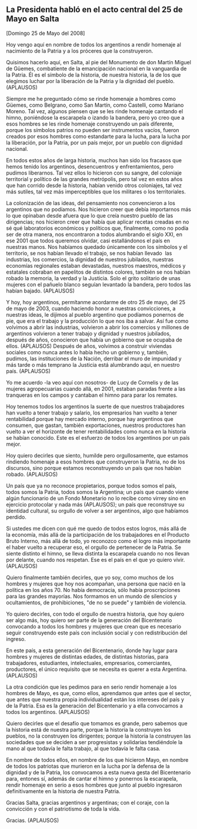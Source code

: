 La Presidenta habló en el acto central del 25 de Mayo en Salta
--------------------------------------------------------------

[Domingo 25 de Mayo del 2008]

Hoy vengo aquí en nombre de todos los argentinos a rendir homenaje al
nacimiento de la Patria y a los próceres que la construyeron.

Quisimos hacerlo aquí, en Salta, al pie del Monumento de don Martín
Miguel de Güemes, combatiente de la emancipación nacional en la
vanguardia de la Patria. Él es el símbolo de la historia, de nuestra
historia, la de los que elegimos luchar por la liberación de la Patria y
la dignidad del pueblo. (APLAUSOS)

Siempre me he preguntado cómo se rinde homenaje a hombres como Güemes,
como Belgrano, como San Martín, como Castelli, como Mariano Moreno. Tal
vez, algunos piensen que se les rinde homenaje cantando el himno,
poniéndose la escarapela o izando la bandera, pero yo creo que a esos
hombres se les rinde homenaje construyendo un país diferente, porque los
símbolos patrios no pueden ser instrumentos vacíos, fueron creados por
esos hombres como estandarte para la lucha, para la lucha por la
liberación, por la Patria, por un país mejor, por un pueblo con dignidad
nacional.

En todos estos años de larga historia, muchos han sido los fracasos que
hemos tenido los argentinos, desencuentros y enfrentamientos, pero
pudimos liberarnos. Tal vez ellos lo hicieron con su sangre, del
coloniaje territorial y político de las grandes metrópolis, pero tal vez
en estos años que han corrido desde la historia, habían venido otros
coloniajes, tal vez más sutiles, tal vez más imperceptibles que los
militares o los territoriales.

La colonización de las ideas, del pensamiento nos convencieron a los
argentinos que no podíamos. Nos hicieron creer que debía importarnos más
lo que opinaban desde afuera que lo que creía nuestro pueblo de las
dirigencias; nos hicieron creer que había que aplicar recetas creadas en
no sé qué laboratorios económicos y políticos que, finalmente, como no
podía ser de otra manera, nos encontraron a todos alumbrando el siglo
XXI, en ese 2001 que todos queremos olvidar, casi estallándonos el país
en nuestras manos. Nos habíamos quedado únicamente con los símbolos y el
territorio, se nos habían llevado el trabajo, se nos habían llevado  las
industrias, los comercios, la dignidad de nuestros jubilados, nuestras
economías regionales estaban devastadas, nuestros maestros, médicos y
estatales cobraban en papelitos de distintos colores, también se nos
habían robado la memoria, la verdad y la Justicia. Solo el grito
solitario de unas mujeres con el pañuelo blanco seguían levantado la
bandera, pero todos las habían bajado. (APLAUSOS)

Y hoy, hoy argentinos, permítanme acordarme de otro 25 de mayo, del 25
de mayo de 2003, cuando haciendo honor a nuestras convicciones, a
nuestras ideas, le dijimos al pueblo argentino que podíamos ponernos de
pie, que era el trabajo y la producción lo que nos iba a salvar. Así fue
como volvimos a abrir las industrias, volvieron a abrir los comercios y
millones de argentinos volvieron a tener trabajo y dignidad y nuestros
jubilados, después de años, conocieron que había un gobierno que se
ocupaba de ellos. (APLAUSOS) Después de años, volvimos a construir
viviendas sociales como nunca antes lo había hecho un gobierno y,
también, pudimos, las instituciones de la Nación, derribar el muro de
impunidad y más tarde o más temprano la Justicia está alumbrando aquí,
en nuestro país. (APLAUSOS)

Yo me acuerdo -la veo aquí con nosotros- de Lucy de Cornelis y de las
mujeres agropecuarias cuando allá, en 2001, estaban paradas frente a las
tranqueras en los campos y cantaban el himno para parar los remates.

Hoy tenemos todos los argentinos la suerte de que nuestros trabajadores
han vuelto a tener trabajo y salario, los empresarios han vuelto a tener
rentabilidad porque hay mercado interno, porque hay argentinos que
consumen, que gastan, también exportaciones, nuestros productores han
vuelto a ver el horizonte de tener rentabilidades como nunca en la
historia se habían conocido. Este es el esfuerzo de todos los argentinos
por un país mejor.

Hoy quiero decirles que siento, humilde pero orgullosamente, que estamos
rindiendo homenaje a esos hombres que construyeron la Patria, no de los
discursos, sino porque estamos reconstruyendo un país que nos habían
robado. (APLAUSOS)

Un país que ya no reconoce propietarios, porque todos somos el país,
todos somos la Patria, todos somos la Argentina; un país que cuando
viene algún funcionario de un Fondo Monetario no lo recibe como virrey
sino en ejercicio protocolar y nada más (APLAUSOS); un país que
reconstruye su identidad cultural, su orgullo de volver a ser
argentinos, algo que habíamos perdido.

Si ustedes me dicen con qué me quedo de todos estos logros, más allá de
la economía, más allá de la participación de los trabajadores en el
Producto Bruto Interno, más allá de todo, yo reconozco como el logro más
importante el haber vuelto a recuperar eso, el orgullo de pertenecer de
la Patria. Se siente distinto el himno, se lleva distinta la escarapela
cuando no nos llevan por delante, cuando nos respetan. Ese es el país en
el que yo quiero vivir. (APLAUSOS)

Quiero finalmente también decirles, que yo soy, como muchos de los
hombres y mujeres que hoy nos acompañan, una persona que nació en la
política en los años 70. No había democracia, sólo había proscripciones
para las grandes mayorías. Nos formamos en un mundo de silencios y
ocultamientos, de prohibiciones, "de no se puede" y también de
violencia.

Yo quiero decirles, con todo el orgullo de nuestra historia, que hoy
quiero ser algo más, hoy quiero ser parte de la generación del
Bicentenario convocando a todos los hombres y mujeres que crean que es
necesario seguir construyendo este país con inclusión social y con
redistribución del ingreso.

En este país, a esta generación del Bicentenario, donde hay lugar para
hombres y mujeres de distintas edades, de distintas historias, para
trabajadores, estudiantes, intelectuales, empresarios, comerciantes,
productores, el único requisito que se necesita es querer a esta
Argentina. (APLAUSOS)

La otra condición que les pedimos para en serio rendir homenaje a los
hombres de Mayo, es que, como ellos, aprendamos que antes que el sector,
que antes que nuestra propia individualidad están los intereses del país
y de la Patria. Esa es la generación del Bicentenario y a ella
convocamos a todos los argentinos. (APLAUSOS)

Quiero decirles que el desafío que tomamos es grande, pero sabemos que
la historia está de nuestra parte, porque la historia la construyen los
pueblos, no la construyen los dirigentes; porque la historia la
construyen las sociedades que se deciden a ser progresistas y solidarias
tendiéndole la mano al que todavía le falta trabajo, al que todavía le
falta casa.

En nombre de todos ellos, en nombre de los que hicieron Mayo, en nombre
de todos los patriotas que murieron en la lucha por la defensa de la
dignidad y de la Patria, los convocamos a esta nueva gesta del
Bicentenario para, entones sí, además de cantar el himno y ponernos la
escarapela, rendir homenaje en serio a esos hombres que junto al pueblo
ingresaron definitivamente en la historia de nuestra Patria.

Gracias Salta, gracias argentinos y argentinas; con el coraje, con la
convicción y con el patriotismo de toda la vida.

Gracias. (APLAUSOS)
